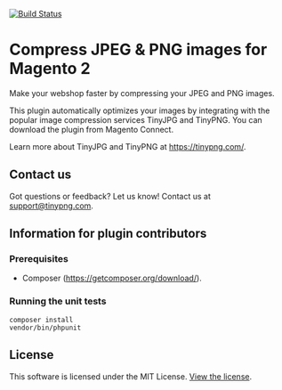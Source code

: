 [<img src="https://travis-ci.org/tinify/magento2-plugin.svg?branch=master" alt="Build Status">](https://travis-ci.org/tinify/magento2-plugin)

# Compress JPEG & PNG images for Magento 2

Make your webshop faster by compressing your JPEG and PNG images.

This plugin automatically optimizes your images by integrating with the
popular image compression services TinyJPG and TinyPNG. You can download the
plugin from Magento Connect.

Learn more about TinyJPG and TinyPNG at https://tinypng.com/.

## Contact us

Got questions or feedback? Let us know! Contact us at support@tinypng.com.

## Information for plugin contributors

### Prerequisites

* Composer (https://getcomposer.org/download/).

### Running the unit tests

```
composer install
vendor/bin/phpunit
```

## License

This software is licensed under the MIT License. [View the license](LICENSE).
